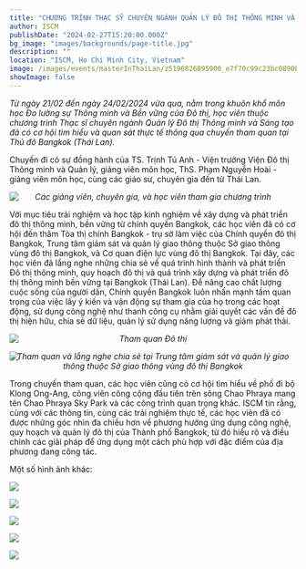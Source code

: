 ```yaml
---
title: "CHƯƠNG TRÌNH THẠC SỸ CHUYÊN NGÀNH QUẢN LÝ ĐÔ THỊ THÔNG MINH VÀ SÁNG TẠO: TIẾP CẬN THỰC TẾ VỚI CHUYẾN THAM QUAN TẠI BANGKOK (THÁI LAN)"
author: ISCM
publishDate: "2024-02-27T15:20:00.000Z"
bg_image: "images/backgrounds/page-title.jpg"
description: ""
location: "ISCM, Ho Chi Minh City, Vietnam"
image: /images/events/masterInThaiLan/z5196826895900_e7f70c99c23bc0890b9a21deffd7d41a.jpg
showImage: false
---
```


_Từ ngày 21/02 đến ngày 24/02/2024 vừa qua, nằm trong khuôn khổ môn học Đo lường sự Thông minh và Bền vững của Đô thị, học viên thuộc chương trình Thạc sĩ chuyên ngành Quản lý Đô thị Thông minh và Sáng tạo đã có cơ hội tìm hiểu và quan sát thực tế thông qua chuyến tham quan tại Thủ đô Bangkok (Thái Lan)._

Chuyến đi có sự đồng hành của TS. Trịnh Tú Anh - Viện trưởng Viện Đô thị Thông minh và Quản lý, giảng viên môn học, ThS. Phạm Nguyễn Hoài - giảng viên môn học, cùng các giáo sư, chuyên gia đến từ Thái Lan. 

![](/images/events/masterInThaiLan/z5196826895900_e7f70c99c23bc0890b9a21deffd7d41a.jpg)

_<center style="margin-top: -30px">Các giảng viên, chuyên gia, và học viên tham gia chương trình</center>_

Với mục tiêu trải nghiệm và học tập kinh nghiệm về xây dựng và phát triển đô thị thông minh, bền vững từ chính quyền Bangkok, các học viên đã có cơ hội đến thăm Tòa thị chính Bangkok - trụ sở làm việc của Chính quyền đô thị Bangkok, Trung tâm giám sát và quản lý giao thông thuộc Sở giao thông vùng đô thị Bangkok, và Cơ quan điện lực vùng đô thị Bangkok. Tại đây, các học viên đã lắng nghe những chia sẻ về quá trình hình thành và phát triển Đô thị thông minh, quy hoạch đô thị và quá trình xây dựng và phát triển đô thị thông minh bền vững tại Bangkok (Thái Lan). Để nâng cao chất lượng cuộc sống của người dân, Chính quyền Bangkok luôn nhấn mạnh tầm quan trọng của việc lấy ý kiến và vận động sự tham gia của họ trong các hoạt động, sử dụng công nghệ như thanh công cụ nhằm giải quyết các vấn đề đô thị hiện hữu, chia sẻ dữ liệu, quản lý sử dụng năng lượng và giảm phát thải. 


![](/images/events/masterInThaiLan/z5196815852649_d87f9f47e56287338e298b8c0e6c38a8.jpg)

_<center style="margin-top: -30px">Tham quan Đô thị</center>_

![](/images/events/masterInThaiLan/z5196781224557_a08c5ebde6d8c856a2c0eb2cc5090624.jpg)

_<center style="margin-top: -30px">Tham quan và lắng nghe chia sẻ tại Trung tâm giám sát và quản lý giao thông thuộc Sở giao thông vùng đô thị Bangkok</center>_

Trong chuyến tham quan, các học viên cũng có cơ hội tìm hiểu về phố đi bộ Klong Ong-Ang, công viên công cộng đầu tiên trên sông Chao Phraya mang tên Chao Phraya Sky Park và các công trình quan trọng khác. ISCM tin rằng, cùng với các thông tin, cùng các trải nghiệm thực tế, các học viên đã có được những góc nhìn đa chiều hơn về phương hướng ứng dụng công nghệ, quy hoạch và quản lý đô thị của Thành phố Bangkok, từ đó hiểu rõ và điều chỉnh các giải pháp để ứng dụng một cách phù hợp với đặc điểm của địa phương đang công tác.

Một số hình ảnh khác:

![](/images/events/masterInThaiLan/z5196780001284_65c6c38fd9d134b3aa1f790f4c3a511c.jpg)

![](/images/events/masterInThaiLan/z5196786555173_8316327e95a7f30e608a051e49e3cb8b.jpg)

![](/images/events/masterInThaiLan/z5196790751229_8e5e2e8ab337fd971fe35574c9160387.jpg)

![](/images/events/masterInThaiLan/z5196801647535_f1f2fb9211a16e0eb22e6e97e11f9c2f.jpg)

![](/images/events/masterInThaiLan/z5196788377668_0d77343644e33c53d3839796fc48f566.jpg)
